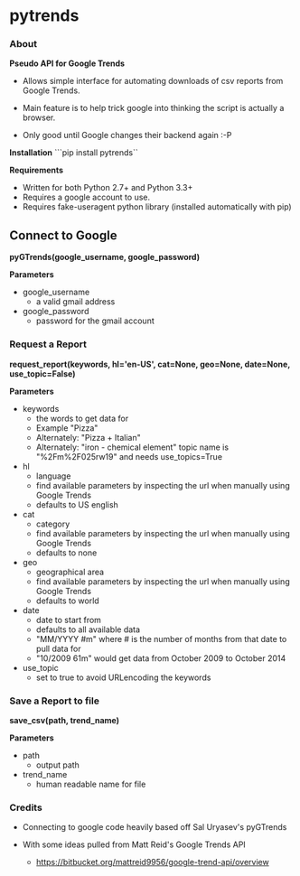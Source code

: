 pytrends
=========

### About

**Pseudo API for Google Trends**

* Allows simple interface for automating downloads of csv reports from Google Trends.
* Main feature is to help trick google into thinking the script is actually a browser.


* Only good until Google changes their backend again :-P

**Installation**
```pip install pytrends``

**Requirements**
* Written for both Python 2.7+ and Python 3.3+
* Requires a google account to use.
* Requires fake-useragent python library (installed automatically with pip)

## Connect to Google
**pyGTrends(google_username, google_password)**

**Parameters**
* google_username
  - a valid gmail address
* google_password
  - password for the gmail account

### Request a Report
**request_report(keywords, hl='en-US', cat=None, geo=None, date=None, use_topic=False)**

**Parameters**
* keywords
  - the words to get data for
  - Example "Pizza"
  - Alternately: "Pizza + Italian"
  - Alternately: "iron - chemical element" topic name is "%2Fm%2F025rw19" and needs use_topics=True
* hl
  - language
  - find available parameters by inspecting the url when manually using Google Trends
  - defaults to US english
* cat
  - category
  - find available parameters by inspecting the url when manually using Google Trends
  - defaults to none
* geo
  - geographical area
  - find available parameters by inspecting the url when manually using Google Trends
  - defaults to world
* date
  - date to start from
  - defaults to all available data
  - "MM/YYYY #m" where # is the number of months from that date to pull data for
  - "10/2009 61m" would get data from October 2009 to October 2014
* use_topic
  - set to true to avoid URLencoding the keywords

### Save a Report to file
**save_csv(path, trend_name)**

**Parameters**
* path
  - output path
* trend_name
  - human readable name for file

### Credits

* Connecting to google code heavily based off Sal Uryasev's pyGTrends

* With some ideas pulled from Matt Reid's Google Trends API
  - https://bitbucket.org/mattreid9956/google-trend-api/overview
